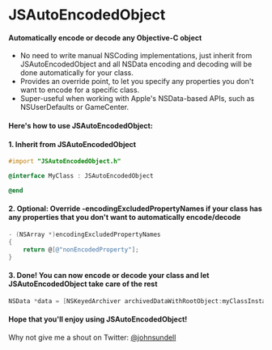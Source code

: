 JSAutoEncodedObject
===================

#### Automatically encode or decode any Objective-C object

* No need to write manual NSCoding implementations, just inherit from JSAutoEncodedObject and all NSData encoding and decoding will be done automatically for your class.
* Provides an override point, to let you specify any properties you don't want to encode for a specific class.
* Super-useful when working with Apple's NSData-based APIs, such as NSUserDefaults or GameCenter.

#### Here's how to use JSAutoEncodedObject:

#### 1. Inherit from JSAutoEncodedObject

```objective-c
#import "JSAutoEncodedObject.h"

@interface MyClass : JSAutoEncodedObject

@end
```

#### 2. Optional: Override -encodingExcludedPropertyNames if your class has any properties that you don't want to automatically encode/decode

```objective-c
- (NSArray *)encodingExcludedPropertyNames
{
	return @[@"nonEncodedProperty"];
}
```

#### 3. Done! You can now encode or decode your class and let JSAutoEncodedObject take care of the rest

```objective-c
NSData *data = [NSKeyedArchiver archivedDataWithRootObject:myClassInstance];
```

#### Hope that you'll enjoy using JSAutoEncodedObject!

Why not give me a shout on Twitter: [@johnsundell](https://twitter.com/johnsundell)